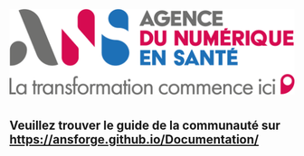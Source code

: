 

![Logo ANS](/img/ans_logo.png?raw=true "Agence du Numérique en Santé")

<h1 align="center"></h1>

## Veuillez trouver le guide de la communauté sur https://ansforge.github.io/Documentation/

<h1 align="center"></h1>
